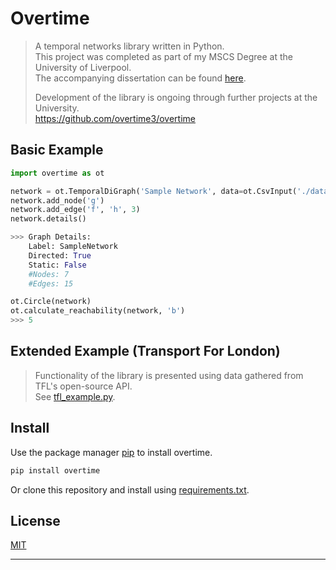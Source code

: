 # Overtime
> A temporal networks library written in Python.  
> This project was completed as part of my MSCS Degree at the University of Liverpool.  
> The accompanying dissertation can be found [here](documents/dissertation/COMP702___Dissertation___Open_Source_Temporal_Networks_Library.pdf).
> 
> Development of the library is ongoing through further projects at the University.  
> https://github.com/overtime3/overtime

## Basic Example
```python
import overtime as ot

network = ot.TemporalDiGraph('Sample Network', data=ot.CsvInput('./data/network.csv'))
network.add_node('g')
network.add_edge('f', 'h', 3)
network.details()

>>>	Graph Details: 
	Label: SampleNetwork 
	Directed: True 
	Static: False
	#Nodes: 7 
	#Edges: 15

ot.Circle(network)
ot.calculate_reachability(network, 'b')
>>> 5
```

## Extended Example (Transport For London)
> Functionality of the library is presented using data gathered from TFL's open-source API.  
> See [tfl_example.py](https://github.com/soca-git/COMP702-Temporal-Networks-Library/blob/master/tfl_example.py).

## Install
Use the package manager [pip](https://pip.pypa.io/en/stable/) to install overtime.

```bash
pip install overtime
```

Or clone this repository and install using [requirements.txt](./requirements.txt).

## License

[MIT](https://choosealicense.com/licenses/mit/)

---
